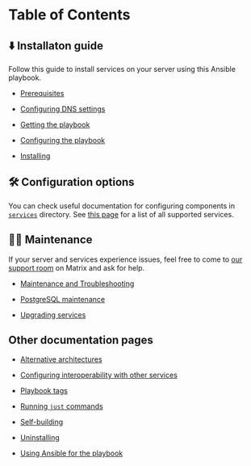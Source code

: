 <!--
SPDX-FileCopyrightText: 2018 - 2023 Slavi Pantaleev
SPDX-FileCopyrightText: 2018 Aaron Raimist
SPDX-FileCopyrightText: 2019 Lyubomir Popov
SPDX-FileCopyrightText: 2024 - 2025 Suguru Hirahara

SPDX-License-Identifier: AGPL-3.0-or-later
-->

# Table of Contents

## ⬇️ Installaton guide <!-- NOTE: the 🚀 emoji is used by "Getting started" on README.md -->

<!-- TODO: consider to add a quick start guide like the MDAD project has done. -->

Follow this guide to install services on your server using this Ansible playbook.

- [Prerequisites](prerequisites.md)

- [Configuring DNS settings](configuring-dns.md)

- [Getting the playbook](getting-the-playbook.md)

- [Configuring the playbook](configuring-playbook.md)

- [Installing](installing.md)

## 🛠️ Configuration options

You can check useful documentation for configuring components in [`services`](services/) directory. See [this page](supported-services.md) for a list of all supported services.

## 👨‍🔧 Maintenance

If your server and services experience issues, feel free to come to [our support room](https://matrix.to/#/#mash-playbook:devture.com) on Matrix and ask for help.

<!-- NOTE: sort list items alphabetically -->

- [Maintenance and Troubleshooting](maintenance-and-troubleshooting.md)

- [PostgreSQL maintenance](services/postgres.md#maintenance)

- [Upgrading services](maintenance-upgrading-services.md)

## Other documentation pages <!-- NOTE: this header's title and the section below need optimization -->

<!-- NOTE: sort list items under faq.md alphabetically -->

- [Alternative architectures](alternative-architectures.md)

- [Configuring interoperability with other services](interoperability.md)

- [Playbook tags](playbook-tags.md)

- [Running `just` commands](just.md)

- [Self-building](self-building.md)

- [Uninstalling](uninstalling.md)

- [Using Ansible for the playbook](ansible.md)
